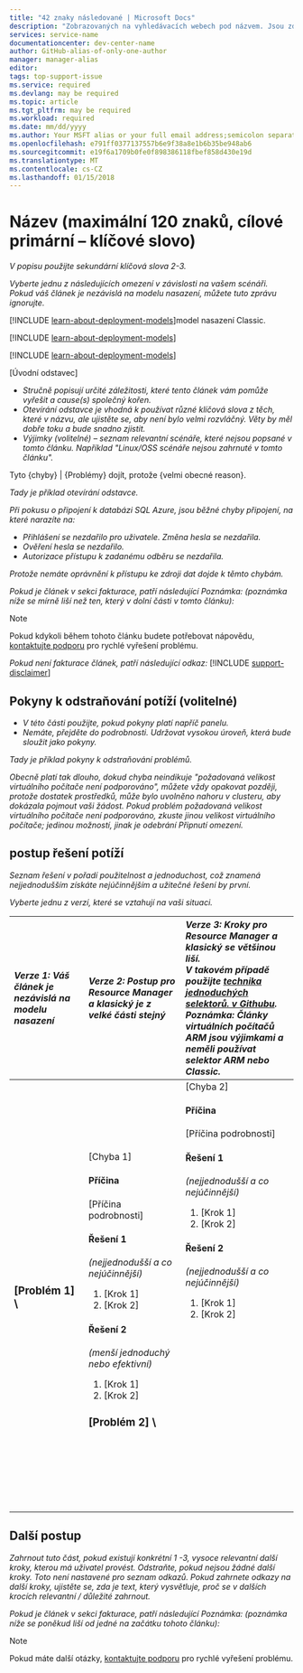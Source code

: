 ```yaml
---
title: "42 znaky následované | Microsoft Docs"
description: "Zobrazovaných na vyhledávacích webech pod názvem. Jsou zde umístěny, použijte popisnější vysvětlení než nadpis a další klíčová slova"
services: service-name
documentationcenter: dev-center-name
author: GitHub-alias-of-only-one-author
manager: manager-alias
editor: 
tags: top-support-issue
ms.service: required
ms.devlang: may be required
ms.topic: article
ms.tgt_pltfrm: may be required
ms.workload: required
ms.date: mm/dd/yyyy
ms.author: Your MSFT alias or your full email address;semicolon separates two or more
ms.openlocfilehash: e791ff0377137557b6e9f38a8e1b6b35be948ab6
ms.sourcegitcommit: e19f6a1709b0fe0f898386118fbef858d430e19d
ms.translationtype: MT
ms.contentlocale: cs-CZ
ms.lasthandoff: 01/15/2018
---
```

# <a name="title-maximum-120-characters-target-the-primary-keyword"></a>Název (maximální 120 znaků, cílové primární – klíčové slovo)
*V popisu použijte sekundární klíčová slova 2-3.*

*Vyberte jednu z následujících omezení v závislosti na vašem scénáři. Pokud váš článek je nezávislá na modelu nasazení, můžete tuto zprávu ignorujte.*

[!INCLUDE [learn-about-deployment-models](../../includes/learn-about-deployment-models-rm-include.md)]model nasazení Classic.

[!INCLUDE [learn-about-deployment-models](../../includes/learn-about-deployment-models-classic-include.md)]

[!INCLUDE [learn-about-deployment-models](../../learn-about-deployment-models-both-include.md)]

[Úvodní odstavec]

* *Stručně popisují určité záležitosti, které tento článek vám pomůže vyřešit a cause(s) společný kořen.*
* *Otevírání odstavce je vhodná k používat různé klíčová slova z těch, které v názvu, ale ujistěte se, aby není bylo velmi rozvláčný. Věty by měl dobře toku a bude snadno zjistit.*
* *Výjimky (volitelné) – seznam relevantní scénáře, které nejsou popsané v tomto článku. Například "Linux/OSS scénáře nejsou zahrnuté v tomto článku".*

Tyto {chyby} | {Problémy} dojít, protože {velmi obecné reason}.

*Tady je příklad otevírání odstavce.*

*Při pokusu o připojení k databázi SQL Azure, jsou běžné chyby připojení, na které narazíte na:*

* *Přihlášení se nezdařilo pro uživatele. Změna hesla se nezdařila.*
* *Ověření hesla se nezdařilo.*
* *Autorizace přístupu k zadanému odběru se nezdařila.*

*Protože nemáte oprávnění k přístupu ke zdroji dat dojde k těmto chybám.*

*Pokud je článek v sekci fakturace, patří následující Poznámka: (poznámka níže se mírně liší než ten, který v dolní části v tomto článku):*

> [!NOTE]
> Pokud kdykoli během tohoto článku budete potřebovat nápovědu, [kontaktujte podporu](https://portal.azure.com/?#blade/Microsoft_Azure_Support/HelpAndSupportBlade) pro rychlé vyřešení problému.
> 
> 

*Pokud není fakturace článek, patří následující odkaz:*
[!INCLUDE [support-disclaimer](../../includes/support-disclaimer.md)]

## <a name="troubleshooting-guidance-optional"></a>Pokyny k odstraňování potíží (volitelné)
* *V této části použijte, pokud pokyny platí napříč panelu.*
* *Nemáte, přejděte do podrobnosti. Udržovat vysokou úroveň, která bude sloužit jako pokyny.*

*Tady je příklad pokyny k odstraňování problémů.*

*Obecně platí tak dlouho, dokud chyba neindikuje "požadovaná velikost virtuálního počítače není podporováno", můžete vždy opakovat později, protože dostatek prostředků, může bylo uvolněno nahoru v clusteru, aby dokázala pojmout vaši žádost. Pokud problém požadovaná velikost virtuálního počítače není podporováno, zkuste jinou velikost virtuálního počítače; jedinou možností, jinak je odebrání Připnutí omezení.*

## <a name="troubleshooting-steps"></a>postup řešení potíží
*Seznam řešení v pořadí použitelnost a jednoduchost, což znamená nejjednodušším získáte nejúčinnějším a užitečné řešení by první.*

*Vyberte jednu z verzí, které se vztahují na vaši situaci.*

| <em>Verze 1: Váš článek je nezávislá na modelu nasazení</em> | <em>Verze 2: Postup pro Resource Manager a klasický je z velké části stejný</em> | <em>Verze 3: Kroky pro Resource Manager a klasický se většinou liší. <br />V takovém případě použijte <a href="https://github.com/Azure/azure-content-pr/blob/master/contributor-guide/custom-markdown-extensions.md#simple-selectors">technika jednoduchých selektorů. v Githubu</a>. <br />Poznámka: Články virtuálních počítačů ARM jsou výjimkami a neměli používat selektor ARM nebo Classic.</em> |
|:--- |:--- |:--- |
| <p><h3>[Problém 1] \ |[Chyba 1]</h3><h4>Příčina</h4>[Příčina podrobnosti]</p><p><h4>Řešení 1</h4><em>(nejjednodušší a co nejúčinnější)</em></p><ol><li>[Krok 1]</li><li>[Krok 2]</li></ol><p><h4>Řešení 2</h4><em>(menší jednoduchý nebo efektivní)</em></p><ol><li>[Krok 1]</li><li>[Krok 2]</li></ol><p><h3>[Problém 2] \ |[Chyba 2]</h3><h4>Příčina</h4>[Příčina podrobnosti]</p><p><h4>Řešení 1</h4><em>(nejjednodušší a co nejúčinnější)</em></p><ol><li>[Krok 1]</li><li>[Krok 2]</li></ol><p><h4>Řešení 2</h4><em>(nejjednodušší a co nejúčinnější)</em></p><ol><li>[Krok 1]</li><li>[Krok 2]</li></ol><br /><br /><br /><br /><br /><br /><br /><br /><br /><br /><br /><br /><br /><br /><br /><br /> |

## <a name="next-steps"></a>Další postup
*Zahrnout tuto část, pokud existují konkrétní 1 -3, vysoce relevantní další kroky, kterou má uživatel provést. Odstraňte, pokud nejsou žádné další kroky. Toto není nastavené pro seznam odkazů. Pokud zahrnete odkazy na další kroky, ujistěte se, zda je text, který vysvětluje, proč se v dalších krocích relevantní / důležité zahrnout.*

*Pokud je článek v sekci fakturace, patří následující Poznámka: (poznámka níže se poněkud liší od jedné na začátku tohoto článku):*

> [!NOTE]
> Pokud máte další otázky, [kontaktujte podporu](https://portal.azure.com/?#blade/Microsoft_Azure_Support/HelpAndSupportBlade) pro rychlé vyřešení problému.
> 
> 

